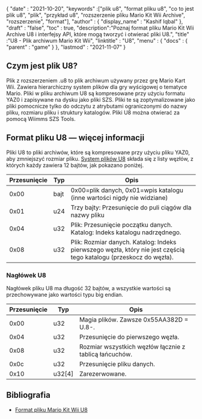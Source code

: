 {
  "date" : "2021-10-20",
  "keywords" :["plik u8", "format pliku u8", "co to jest plik u8", "plik", "przykład u8", "rozszerzenie pliku Mario Kit Wii Archive", "rozszerzenie", "format"],
  "author" : {
    "display_name" : "Kashif Iqbal"
},
  "draft" : "false",
  "toc" : true,
  "description":"Poznaj format pliku Mario Kit Wii Archive U8 i interfejsy API, które mogą tworzyć i otwierać pliki U8.",
  "title" :"U8 - Plik archiwum Mario Kit Wii",
  "linktitle" : "U8",
  "menu" : {
    "docs" : {
      "parent" : "game"
}
},
  "lastmod" : "2021-11-07"
}

## Czym jest plik U8?

Plik z rozszerzeniem .u8 to plik archiwum używany przez grę Mario Kart Wii. Zawiera hierarchiczny system plików dla gry wyścigowej o tematyce Mario. Pliki w pliku archiwum U8 są kompresowane przy użyciu formatu YAZ0 i zapisywane na dysku jako pliki SZS. Pliki te są zoptymalizowane jako pliki pomocnicze tylko do odczytu z atrybutami ograniczonymi do nazwy pliku, rozmiaru pliku i struktury katalogów. Pliki U8 można otwierać za pomocą Wiimms SZS Tools.

## Format pliku U8 — więcej informacji

Pliki U8 to pliki archiwów, które są kompresowane przy użyciu pliku YAZ0, aby zmniejszyć rozmiar pliku. [System plików U8](https://wiki.tockdom.com/wiki/U8_(File_Format)) składa się z listy węzłów, z których każdy zawiera 12 bajtów, jak pokazano poniżej.

|Przesunięcie|Typ|Opis|
---|---|---|
|0x00 |bajt |0x00=plik danych, 0x01=wpis katalogu (inne wartości nigdy nie widziane)|
|0x01 |u24| Trzy bajty: Przesunięcie do puli ciągów dla nazwy pliku|
|0x04 |u32 |Plik: Przesunięcie początku danych. Katalog: Indeks katalogu nadrzędnego.
|0x08 |u32 |Plik: Rozmiar danych. Katalog: Indeks pierwszego węzła, który nie jest częścią tego katalogu (przeskocz do węzła).|

### Nagłówek U8

Nagłówek pliku U8 ma długość 32 bajtów, a wszystkie wartości są przechowywane jako wartości typu big endian.

|Przesunięcie|Typ|Opis|
---|---|---|
|0x00| u32 |Magia plików. Zawsze 0x55AA382D = U.8-.|
|0x04| u32 |Przesunięcie do pierwszego węzła.|
|0x08| u32 |Rozmiar wszystkich węzłów łącznie z tablicą łańcuchów.|
|0x0c| u32 |Przesunięcie pliku danych.|
|0x10| u32[4] |Zarezerwowane.|

## Bibliografia

* [Format pliku Mario Kit Wii U8](https://wiki.tockdom.com/wiki/U8_(File_Format))

